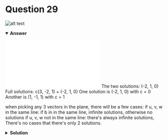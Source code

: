 # Question 29
![alt text](q29.png)

<details open>
<summary><b>Answer</b></summary>

![alt text](a29.txt)
The two solutions:
(-2, 1, 0)
Full solutions: c(3, -2, 1) + (-2, 1, 0)
One solution is (-2, 1, 0) with c = 0
Another is (1, -1, 1) with c = 1

when picking any 3 vectors in the plane, there will be a few cases:
if u, v, w in the same line: if b in in the same line, infinite solutions, otherwise no solutions
if u, v, w not in the same line: there's always infinite solutions,
There's no cases that there's only 2 solutions.
</details>

<details>
<summary><b>Solution</b></summary>

![alt text](s29.png)
</details>